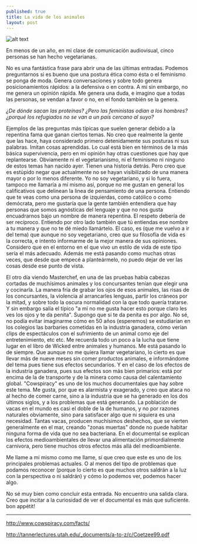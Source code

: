 ```yaml
---
published: true
title: La vida de los animales
layout: post
---
```

![alt text](https://www.veganmainstream.com/wp-content/uploads/2014/05/cowspiracy_quote-1024x545.jpg "Logo Title Text 1")


En menos de un año, en mi clase de comunicación audiovisual, cinco personas se han hecho vegetarianas. 

No es una fantástica frase para abrir una de las últimas entradas. Podemos preguntarnos si es bueno que una postura ética como ésta o el feminismo se ponga de moda. Genera conversaciones y sobre todo genera posicionamientos rápidos: a la defensiva o en contra. A mí sin embargo, no me genera un opinión rápida. Me genera una duda, e imagino que a todas las personas, se vendan a favor o no, en el fondo también se la genera.

 *¿De dónde sacan las proteínas? ¿Pero las feministas odian a los hombres? ¿porqué los refugiados no se van a un país cercano al suyo?*

Ejemplos de las preguntas más típicas que suelen generar debido a la repentina fama que ganan ciertos temas. No creo que realmente la gente que las hace, haya considerado primero detenidamente sus posturas ni sus palabras. Imitan cosas aprendidas. Lo cual está bien en términos de la más básica supervivencia, pero en mi opinión hay otras cuestiones que hay que replantearse. Obviamente ni el  vegetarianismo, ni el feminismo ni ninguno de estos temas han nacido ayer. Tienen una historia detrás. Pero creo que es estúpido negar que actualmente no se hayan visibilizado de una manera mayor o por lo menos diferente.
Yo no soy vegetariano, y si lo fuera, tampoco me llamaría a mí mismo así, porque no me gustan en general los calificativos que delinean la linea de pensamiento de una persona. Entiendo que te veas como una persona de izquierdas, como católico o como demócrata, pero me gustaría que la gente también entendiera que hay personas que somos agnósticas del lenguaje y que no nos gusta encuadrarnos bajo un nombre de manera repentina. El respeto debería de ser recíproco. Entiendo por otro lado también que tú entiendas ese nombre a tu manera y que no te dé miedo llamártelo.  El caso, es (que me vuelvo a ir del tema) que aunque no soy vegetariano, creo que su filosofía de vida es la correcta, e intento informarme de la mejor manera de sus opiniones. Considero que en el entorno en el que vivo un estilo de vida de este tipo sería el más adecuado. Además me está pasando como muchas otras veces, que desde que empecé a planteármelo, no puedo dejar de ver las cosas desde ese punto de vista.

 El otro día viendo Masterchef, en una de las pruebas había cabezas cortadas de muchísimos animales y los concursantes tenían que elegir una y cocinarla. La manera fría de grabar los ojos de esos animales, las risas de los concursantes, la violencia al arrancarles lenguas, partir los cráneos por la mitad, y sobre todo la oscura normalidad con la que todo quería tratarse. Y sin embargo salía el típico "a mí no me gusta hacer esto porque claro les ves los ojos y te da penita". Supongo que si te da penita es por algo. No sé, no podía evitar imaginarme cómo en 50 años (esperemos) se estudiarían en los colegios las barbaries cometidas en la industria ganadera, cómo verían clips de espectáculos con el sufrimiento de un animal como eje del entretenimiento, etc etc. Me recuerda todo un poco a la lucha que tiene lugar en el libro de Wicked entre animales y humanos.
Me está pasando lo de siempre. Que aunque no me quiera llamar vegetariano, lo cierto es que llevar más de nueve meses sin comer productos animales, e informándome del tema pues tiene sus efectos secundarios. Y en el caso de los efectos de la industria ganadera, pues sus efectos son más bien primarios: está por encima de la de transporte y de la minera como causa del calentamiento global. "Cowspiracy" es uno de los muchos documentales que hay sobre este tema. Me gusta, por que es alarmista y exagerado, y creo que ataca no al hecho de comer carne, sino a la industria que se ha generado en los dos últimos siglos, y a los problemas que está generando. La población de vacas en el mundo es casi el doble de la de humanos, y no por razones naturales obviamente, sino para satisfacer algo que ni siquiera es una necesidad. Tantas vacas, producen muchísimos deshechos, que se vierten generalmente en el mar, creando "zonas muertas" donde no puede habitar ninguna forma de vida que no sea bacteriana. En el documental se explican los efectos medioambientales de llevar una alimentación primordialmente carnívora, pero tiene muchos otros efectos más allá del medioambiente.

Me llame a mí mismo como me llame, sí que creo que este es uno de los principales problemas actuales. O al menos del tipo de problemas que podamos reconocer (porque lo cierto es que muchos otros saldrán a la luz con la perspectiva o ni saldrán) y cómo lo podemos ver, podemos hacer algo. 

No sé muy bien como concluir esta entrada. No encuentro una salida clara. Creo que incitar a la curiosidad de ver el documental es más que suficiente. 
bon appétit!


***
http://www.cowspiracy.com/facts/

http://tannerlectures.utah.edu/_documents/a-to-z/c/Coetzee99.pdf